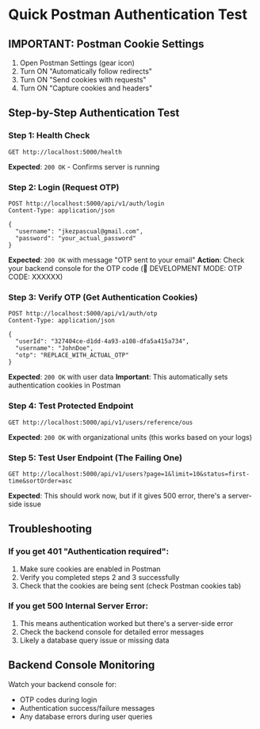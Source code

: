 # Quick Postman Authentication Test

## IMPORTANT: Postman Cookie Settings
1. Open Postman Settings (gear icon)
2. Turn ON "Automatically follow redirects"
3. Turn ON "Send cookies with requests"
4. Turn ON "Capture cookies and headers"

## Step-by-Step Authentication Test

### Step 1: Health Check
```
GET http://localhost:5000/health
```
**Expected**: `200 OK` - Confirms server is running

### Step 2: Login (Request OTP)
```
POST http://localhost:5000/api/v1/auth/login
Content-Type: application/json

{
  "username": "jkezpascual@gmail.com",
  "password": "your_actual_password"
}
```
**Expected**: `200 OK` with message "OTP sent to your email"
**Action**: Check your backend console for the OTP code (🔑 DEVELOPMENT MODE: OTP CODE: XXXXXX)

### Step 3: Verify OTP (Get Authentication Cookies)
```
POST http://localhost:5000/api/v1/auth/otp
Content-Type: application/json

{
  "userId": "327404ce-d1dd-4a93-a108-dfa5a415a734",
  "username": "JohnDoe",
  "otp": "REPLACE_WITH_ACTUAL_OTP"
}
```
**Expected**: `200 OK` with user data
**Important**: This automatically sets authentication cookies in Postman

### Step 4: Test Protected Endpoint
```
GET http://localhost:5000/api/v1/users/reference/ous
```
**Expected**: `200 OK` with organizational units (this works based on your logs)

### Step 5: Test User Endpoint (The Failing One)
```
GET http://localhost:5000/api/v1/users?page=1&limit=10&status=first-time&sortOrder=asc
```
**Expected**: This should work now, but if it gives 500 error, there's a server-side issue

## Troubleshooting

### If you get 401 "Authentication required":
1. Make sure cookies are enabled in Postman
2. Verify you completed steps 2 and 3 successfully
3. Check that the cookies are being sent (check Postman cookies tab)

### If you get 500 Internal Server Error:
1. This means authentication worked but there's a server-side error
2. Check the backend console for detailed error messages
3. Likely a database query issue or missing data

## Backend Console Monitoring
Watch your backend console for:
- OTP codes during login
- Authentication success/failure messages
- Any database errors during user queries
